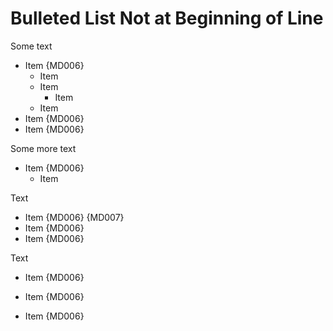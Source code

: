 # Bulleted List Not at Beginning of Line

Some text

  * Item {MD006}
    * Item
    * Item
      * Item
    * Item
  * Item {MD006}
  * Item {MD006}

Some more text

  * Item {MD006}
    * Item

Text

 * Item {MD006} {MD007}
 * Item {MD006}
 * Item {MD006}

Text

  * Item {MD006}

  * Item {MD006}

  * Item {MD006}
